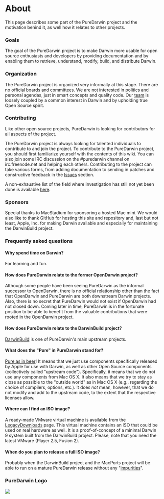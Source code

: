About
=====

This page describes some part of the PureDarwin project and the motivation behind it, as well how it relates to other projects.

### Goals

The goal of the PureDarwin project is to make Darwin more usable for open source enthusiasts and developers by providing documentation and by enabling them to retrieve, understand, modify, build, and distribute Darwin.

### Organization

The PureDarwin project is organized very informally at this stage. There are no official boards and committees. We are not interested in politics and personal agendas, just in smart concepts and quality code. Our [team](https://github.com/PureDarwin/PureDarwin/wiki/Team) is loosely coupled by a common interest in Darwin and by upholding true Open Source spirit.

### Contributing

Like other open source projects, PureDarwin is looking for contributors for all aspects of the project.

The PureDarwin project is always looking for talented individuals to contribute to and join the project. To contribute to the PureDarwin project, you should first familiarize yourself with the contents of this wiki. You can also join some IRC discussion on the #puredarwin channel on irc.freenode.net and helping each others. Contributing to the project can take various forms, from adding documentation to sending in patches and constructive feedback in the [Issues](https://github.com/PureDarwin/PureDarwin/issues) section.

A non-exhaustive list of the field where investigation has still not yet been done is available [here](https://github.com/PureDarwin/PureDarwin/wiki/TODO).

### Sponsors

Special thanks to MacStadium for sponsoring a hosted Mac mini. We would also like to thank GitHub for hosting this site and repository and, last but not least, Apple, Inc. for making Darwin available and especially for maintaining the DarwinBuild project.

### Frequently asked questions

#### Why spend time on Darwin?

For learning and fun.

#### How does PureDarwin relate to the former OpenDarwin project?

Although some people have been seeing PureDarwin as the informal successor to OpenDarwin, there is no official relationship other than the fact that OpenDarwin and PureDarwin are both downstream Darwin projects. Also, there is no secret that PureDarwin would not exist if OpenDarwin had not closed down. Coming later in time, PureDarwin is in the fortunate position to be able to benefit from the valuable contributions that were rooted in the OpenDarwin project.

#### How does PureDarwin relate to the DarwinBuild project? 

[DarwinBuild](https://github.com/PureDarwin/PureDarwin/wiki/DarwinBuild) is one of PureDarwin's main upstream projects. 

#### What does the "Pure" in PureDarwin stand for?

[Pure as in beer](http://en.wikipedia.org/wiki/Reinheitsgebot)! It means that we just use components specifically released by Apple for use with Darwin, as well as other Open Source components (collectively called "upstream code"). Specifically, it means that we do not use any components from Mac OS X. It also means that we try to stay as close as possible to the "outside world" as in Mac OS X (e.g., regarding the choice of compilers, options, etc.). It does <span style="font-style:italic">not</span> mean, however, that we do not modify and add to the upstream code, to the extent that the respective licenses allow.

#### Where can I find an ISO image?

A ready-made VMware virtual machine is available from the [LegacyDownloads](https://github.com/PureDarwin/LegacyDownloads/releases) page. This virtual machine contains an ISO that could be used on real hardware as well. It is a proof-of-concept of a minimal Darwin 9 system built from the DarwinBuild project. Please, note that you need the latest VMware (Player 2.5, Fusion 2).

#### When do you plan to release a full ISO image?

Probably when the DarwinBuild project and the MacPorts project will be able to run on a mature PureDarwin release without any "[impurities](https://github.com/PureDarwin/PureDarwin/wiki/Purity)".

### PureDarwin Logo

![](https://raw.github.com/wiki/PureDarwin/PureDarwin/images/puredarwin.jpg)